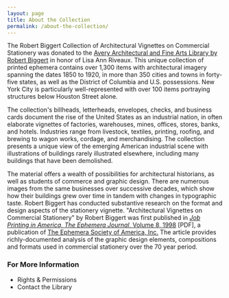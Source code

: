 ```yaml
---
layout: page
title: About the Collection
permalink: /about-the-collection/
---
```



The Robert Biggert Collection of Architectural Vignettes on Commercial Stationery was donated to the [Avery Architectural and Fine Arts Library by Robert Biggert](http://library.columbia.edu/locations/avery.html) in honor of Lisa Ann Riveaux. This unique collection of printed ephemera contains over 1,300 items with architectural imagery spanning the dates 1850 to 1920, in more than 350 cities and towns in forty-five states, as well as the District of Columbia and U.S. possessions. New York City is particularly well-represented with over 100 items portraying structures below Houston Street alone.

The collection's billheads, letterheads, envelopes, checks, and business cards document the rise of the United States as an industrial nation, in often elaborate vignettes of factories, warehouses, mines, offices, stores, banks, and hotels. Industries range from livestock, textiles, printing, roofing, and brewing to wagon works, cordage, and merchandising. The collection presents a unique view of the emerging American industrial scene with illustrations of buildings rarely illustrated elsewhere, including many buildings that have been demolished.

The material offers a wealth of possibilities for architectural historians, as well as students of commerce and graphic design. There are numerous images from the same businesses over successive decades, which show how their buildings grew over time in tandem with changes in typographic taste. Robert Biggert has conducted substantive research on the format and design aspects of the stationery vignette. "Architectural Vignettes on Commercial Stationery" by Robert Biggert was first published in [*Job Printing in America, The Ephemera Journal*, Volume 8, 1998](https://biggert.cul.columbia.edu/files/vignette_article.pdf) [PDF], a publication of [The Ephemera Society of America, Inc.](http://www.ephemerasociety.org/) The article provides richly-documented analysis of the graphic design elements, compositions and formats used in commercial stationery over the 70 year period.

### For More Information

- Rights & Permissions
- Contact the Library
